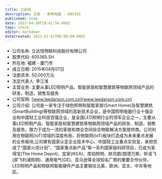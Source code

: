 ```yaml
---
title: 立达信
description: 主板 - 家用电器 - 605365
published: true
date: 2022-04-30T19:41:54.000Z
tags: stock
editor: markdown
dateCreated: 2022-01-01T00:00:00.000Z
---
```


- 公司名称: 立达信物联科技股份有限公司
- 股票代码: 605365.SH
- 所在地: 福建 - 厦门市
- 成立日期: 2015年04月07日
- 注册资本: 50,000万元
- 法定代表人: 李江淮
- 主营业务: 主要从事LED照明产品，智能家居和智慧建筑等物联网领域产品的研发，制造，销售及服务
- 公司官网: [www.leedarson.com.cn](www.leedarson.com.cn)
- 公司介绍: 公司是一家专注于绿色照明和智能家居(Smart Home)及智慧建筑(SmartBuilding)等物联网领域的高新技术企业，是中国照明电器行业十强企业和中国轻工业科技百强企业，是全国LED照明行业的领军企业之一，主要从事LED照明产品、智能家居和智慧建筑等物联网领域产品的研发、制造、销售及服务，致力于成为一流的家居和商业空间综合物联解决方案提供商。公司利用在物联网(IoT)领域的深度布局，将物联网(IoT)板块打造成为未来重点发展的业务板块,公司建有国家认定企业技术中心、中国轻工业重点实验室，承担完成了“国家火炬计划”、“国家重点新产品”等一系列国家级科研项目，已成为家得宝(The Home Depot)、宜家(IKEA)、库珀照明、欧司朗/朗德万斯、昕诺飞(原飞利浦照明)、通用电气(GE)、亚马逊等全球知名厂商的重要合作伙伴，LED照明产品和物联网智能硬件产品主要销往北美、欧洲、亚太、中东等地区。


